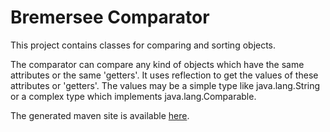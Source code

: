 # Bremersee Comparator
This project contains classes for comparing and sorting objects.

The comparator can compare any kind of objects which have the same attributes or the same 'getters'.
It uses reflection to get the values of these attributes or 'getters'. 
The values may be a simple type like java.lang.String or a complex type which implements 
java.lang.Comparable.

The generated maven site is available 
[here](https://nexus.bremersee.org/repository/maven-sites/bremersee-comparator/1.2.4-SNAPSHOT/index.html).
